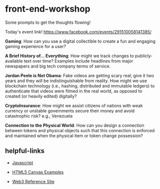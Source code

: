 # front-end-workshop

Some prompts to get the thoughts flowing!

Today's event link! https://www.facebook.com/events/291510058141385/

**Gaming**: How can you use a digital collectible to create a fun and engaging gaming experience for a user?

**A Brief History of… Everything**: How might we track changes to publicly-available text over time? Examples include headlines from major newspapers and big tech company terms of service.

**Jordan Peele is Not Obama**: Fake videos are getting scary real; give it two years and they will be indistinguishable from reality. How might we use blockchain technology (i.e., hashing, distributed and immutable ledgers) to authenticate that videos were filmed in the real world, as opposed to created (or heavily edited) digitally?

**CryptoInsurance**: How might we assist citizens of nations with weak currency or unstable governments secure their money and avoid catastrophic risk? e.g., Venezuela

**Connection to the Physical World**: How can you design a connection between tokens and physical objects such that this connection is enforced and maintained when the physical item or token change possession?

## helpful-links

* [Javascript](https://www.w3schools.com/js/default.asp)

* [HTML5 Canvas Examples](https://www.sanwebe.com/2015/01/html5-canvas-examples)

* [Web3 Reference Site](https://web3js.readthedocs.io/en/1.0/)
